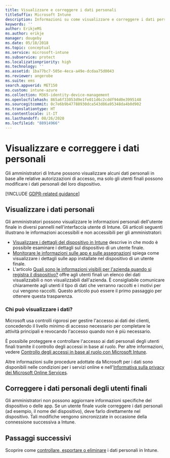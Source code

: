 ```yaml
---
title: Visualizzare e correggere i dati personali
titleSuffix: Microsoft Intune
description: Informazioni su come visualizzare e correggere i dati personali.
keywords: ''
author: ErikjeMS
ms.author: erikje
manager: dougeby
ms.date: 05/18/2018
ms.topic: conceptual
ms.service: microsoft-intune
ms.subservice: protect
ms.localizationpriority: high
ms.technology: ''
ms.assetid: 1ba77bc7-505e-4eca-a49e-dcdaa75d0043
ms.reviewer: angerobe
ms.suite: ems
search.appverid: MET150
ms.custom: intune-azure
ms.collection: M365-identity-device-management
ms.openlocfilehash: 865a6f33053d9e1fe011d6c2cddf94d0e3995148
ms.sourcegitcommit: 0c7e6b9b47788930dca543d86a95348da4b0d902
ms.translationtype: HT
ms.contentlocale: it-IT
ms.lasthandoff: 08/26/2020
ms.locfileid: "88914966"
---
```

# <a name="view-and-correct-personal-data"></a>Visualizzare e correggere i dati personali

Gli amministratori di Intune possono visualizzare alcuni dati personali in base alle relative autorizzazioni di accesso, ma solo gli utenti finali possono modificare i dati personali del loro dispositivo.

[!INCLUDE [GDPR-related guidance](../includes/gdpr-dsr-and-stp-note.md)]


## <a name="view-personal-data"></a>Visualizzare i dati personali

Gli amministratori possono visualizzare le informazioni personali dell'utente finale in diversi pannelli nell'interfaccia utente di Intune. Gli articoli seguenti illustrano le informazioni accessibili e non accessibili per gli amministratori:
- [Visualizzare i dettagli del dispositivo in Intune](../remote-actions/device-inventory.md) descrive in che modo è possibile esaminare i dettagli sul dispositivo di un utente finale.
- [Monitorare le informazioni sulle app e sulle assegnazioni](../apps/apps-monitor.md) spiega come visualizzare i dettagli sulle app installate nel dispositivo di un utente finale.
- L'articolo [Quali sono le informazioni visibili per l'azienda quando si registra il dispositivo?](../user-help/what-info-can-your-company-see-when-you-enroll-your-device-in-intune.md) offre agli utenti finali un elenco dei dati visualizzabili o non visualizzabili dall'azienda. È consigliabile comunicare chiaramente agli utenti il tipo di dati che verranno raccolti e i motivi per cui vengono raccolti. Questo articolo può essere il primo passaggio per ottenere questa trasparenza.

### <a name="who-can-view-the-data"></a>Chi può visualizzare i dati?

Microsoft usa controlli rigorosi per gestire l'accesso ai dati dei clienti, concedendo il livello minimo di accesso necessario per completare le attività principali e revocando l'accesso quando non è più necessario. 

È possibile proteggere e controllare l'accesso ai dati personali degli utenti finali tramite il controllo degli accessi in base al ruolo. Per altre informazioni, vedere [Controllo degli accessi in base al ruolo con Microsoft Intune](../fundamentals/role-based-access-control.md).

Altre informazioni sulle procedure adottate da Microsoft per i dati sono disponibili nelle condizioni per i servizi online e nell'[Informativa sulla privacy dei Microsoft Online Services](https://go.microsoft.com/fwlink/p/?linkid=131004&clcid=0x409). 

## <a name="correct-end-user-personal-data"></a>Correggere i dati personali degli utenti finali

Gli amministratori non possono aggiornare informazioni specifiche del dispositivo o delle app. Se un utente finale vuole correggere i dati personali (ad esempio, il nome del dispositivo), deve farlo direttamente nel dispositivo. Tali modifiche vengono sincronizzate in occasione della connessione successiva a Intune.


## <a name="next-steps"></a>Passaggi successivi

Scoprire come [controllare, esportare o eliminare](privacy-data-audit-export-delete.md) i dati personali in Intune.